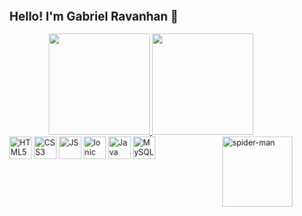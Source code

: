 ## Hello! I'm Gabriel Ravanhan 🤘

<div align="center">
  <a href="https://github.com/gabrielravanhan">
    <img height="180em" src="https://github-readme-stats.vercel.app/api?username=gabrielravanhan&show_icons=true&theme=tokyonight&include_all_commits=true&count_private=true" />
    <img height="180em" src="https://github-readme-stats.vercel.app/api/top-langs/?username=gabrielravanhan&layout=compact&langs_count=7&theme=tokyonight" />
  </a>
</div>

<div style="display: inline_block">
  <img alt="HTML5" height="40" width="40" src="https://cdn.jsdelivr.net/gh/devicons/devicon/icons/html5/html5-original.svg" />
  <img alt="CSS3" height="40" width="40" src="https://cdn.jsdelivr.net/gh/devicons/devicon/icons/css3/css3-original.svg" />
  <img alt="JS" height="40" width="40" src="https://cdn.jsdelivr.net/gh/devicons/devicon/icons/javascript/javascript-original.svg" />
  <img alt="Ionic" height="40" width="40" src="https://cdn.jsdelivr.net/gh/devicons/devicon/icons/ionic/ionic-original.svg" />
  <img alt="Java" height="40" width="40" src="https://cdn.jsdelivr.net/gh/devicons/devicon/icons/java/java-original.svg" />
  <img alt="MySQL" height="40" width="40" src="https://cdn.jsdelivr.net/gh/devicons/devicon/icons/mysql/mysql-original-wordmark.svg" />
  <img align="right" alt="spider-man" height="125" src="https://media.discordapp.net/attachments/898963203420200981/923029582087594054/spider-man.gif?width=427&height=427">
</div>
